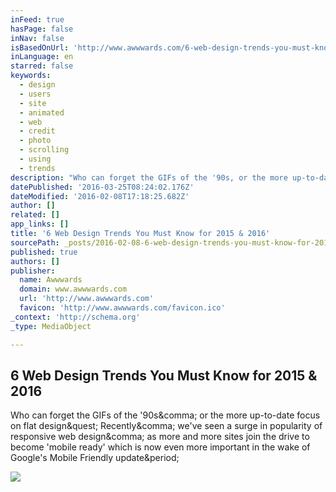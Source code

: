 ```yaml
---
inFeed: true
hasPage: false
inNav: false
isBasedOnUrl: 'http://www.awwwards.com/6-web-design-trends-you-must-know-for-2015-2016.html'
inLanguage: en
starred: false
keywords:
  - design
  - users
  - site
  - animated
  - web
  - credit
  - photo
  - scrolling
  - using
  - trends
description: "Who can forget the GIFs of the '90s, or the more up-to-date focus on flat design? Recently, we've seen a surge in popularity of responsive web design, as more and more sites join the drive to become 'mobile ready' which is now even more important in the wake of Google's Mobile Friendly update."
datePublished: '2016-03-25T08:24:02.176Z'
dateModified: '2016-02-08T17:18:25.682Z'
author: []
related: []
app_links: []
title: '6 Web Design Trends You Must Know for 2015 & 2016'
sourcePath: _posts/2016-02-08-6-web-design-trends-you-must-know-for-2015-and-2016.md
published: true
authors: []
publisher:
  name: Awwwards
  domain: www.awwwards.com
  url: 'http://www.awwwards.com'
  favicon: 'http://www.awwwards.com/favicon.ico'
_context: 'http://schema.org'
_type: MediaObject

---
```

<article style=""><h1>6 Web Design Trends You Must Know for 2015 &amp; 2016</h1><p>Who can forget the GIFs of the '90s&amp;comma; or the more up-to-date focus on flat design&amp;quest; Recently&amp;comma; we've seen a surge in popularity of responsive web design&amp;comma; as more and more sites join the drive to become 'mobile ready' which is now even more important in the wake of Google's Mobile Friendly update&amp;period;</p><img src="http://www.awwwards.com/awards/gallery/2015/09/6-web-design-trends-awwwards-image02-1.png" /></article>